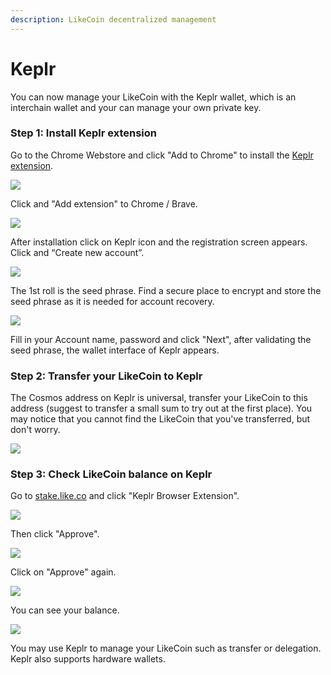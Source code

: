 ```yaml
---
description: LikeCoin decentralized management
---
```


# Keplr

You can now manage your LikeCoin with the Keplr wallet, which is an interchain wallet and your can manage your own private key.

### **Step 1: Install Keplr extension**

Go to the Chrome Webstore and click "Add to Chrome" to install the [Keplr extension](https://chrome.google.com/webstore/detail/keplr/dmkamcknogkgcdfhhbddcghachkejeap).

![](../../.gitbook/assets/keplr01.png)

Click and "Add extension" to Chrome / Brave.

![](../../.gitbook/assets/keplr02.png)

After installation click on Keplr icon and the registration screen appears. Click and “Create new account”.

![](../../.gitbook/assets/keplr03.png)

The 1st roll is the seed phrase. Find a secure place to encrypt and store the seed phrase as it is needed for account recovery.

![](../../.gitbook/assets/keplr04.png)

Fill in your Account name, password and click "Next", after validating the seed phrase, the wallet interface of Keplr appears.

### **Step 2: Transfer your LikeCoin to Keplr**

The Cosmos address on Keplr is universal, transfer your LikeCoin to this address \(suggest to transfer a small sum to try out at the first place\). You may notice that you cannot find the LikeCoin that you've transferred, but don't worry.

![](../../.gitbook/assets/keplr05.png)

### **Step 3: Check LikeCoin balance on Keplr**

Go to [stake.like.co](http://stake.like.co) and click "Keplr Browser Extension".

![](../../.gitbook/assets/keplr06.png)

Then click "Approve".

![](../../.gitbook/assets/keplr07.png)

Click on "Approve" again.

![](../../.gitbook/assets/keplr08.png)

You can see your balance.

![](../../.gitbook/assets/keplr09.png)

You may use Keplr to manage your LikeCoin such as transfer or delegation. Keplr also supports hardware wallets.

### 

